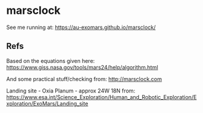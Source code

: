 # marsclock

See me running at: https://au-exomars.github.io/marsclock/

## Refs

Based on the equations given here: https://www.giss.nasa.gov/tools/mars24/help/algorithm.html

And some practical stuff/checking from: http://marsclock.com

Landing site - Oxia Planum - approx 24W 18N from: https://www.esa.int/Science_Exploration/Human_and_Robotic_Exploration/Exploration/ExoMars/Landing_site
